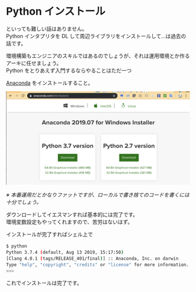 # Python インストール

といっても難しい話はありません。  
Python インタプリタを DL して周辺ライブラリをインストールして…は過去の話です。

環境構築もエンジニアのスキルではあるのでしょうが、それは運用環境とか作るアーキに任せましょう。  
Python をとりあえず入門するならやることはただ一つ

[Anaconda](https://www.anaconda.com/distribution/) をインストールすること。

![](anaconda_download.png)

*※ 本番運用だとかなりファットですが、ローカルで書き捨てのコードを書くには十分でしょう。*

ダウンロードしてイエスマンすれば基本的には完了です。  
環境変数設定もやってくれますので、苦労はないはず。

インストールが完了すればシェル上で

```sh
$ python
Python 3.7.4 (default, Aug 13 2019, 15:17:50)
[Clang 4.0.1 (tags/RELEASE_401/final)] :: Anaconda, Inc. on darwin
Type "help", "copyright", "credits" or "license" for more information.
>>>
```
これでインストールは完了です。